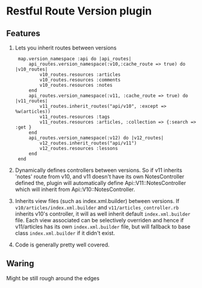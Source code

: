 # Restful Route Version plugin #

Features
----------

1. Lets you inherit routes between versions

        map.version_namespace :api do |api_routes|
            api_routes.version_namespace(:v10,:cache_route => true) do |v10_routes|
                v10_routes.resources :articles
                v10_routes.resources :comments
                v10_routes.resources :notes
            end
            api_routes.version_namespace(:v11, :cache_route => true) do |v11_routes|
                v11_routes.inherit_routes("api/v10", :except => %w(articles))
                v11_routes.resources :tags
                v11_routes.resources :articles, :collection => {:search => :get }
            end
            api_routes.version_namespace(:v12) do |v12_routes|
                v12_routes.inherit_routes("api/v11")
                v12_routes.resources :lessons
            end
        end

2. Dynamically defines controllers between versions. So if v11 inherits 'notes' route
   from v10, and v11 doesn't have its own NotesController defined the, plugin will
   automatically define Api::V11::NotesController which will inherit from Api::V10::NotesController.


3. Inherits view files (such as index.xml.builder) between versions. If `v10/articles/index.xml.builder` and
   `v11/articles_controller.rb `inherits v10's controller, it will as well inherit default `index.xml.builder` file.
   Each view associated can be selectively overriden and hence if v11/articles has its own `index.xml.builder` file,
   but will fallback to base class `index.xml.builder` if it didn't exist.


4. Code is generally pretty well covered.

Waring
----------

Might be still rough around the edges
  

   

